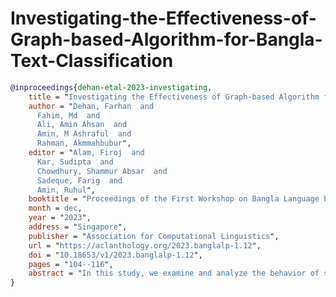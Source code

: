 # Investigating-the-Effectiveness-of-Graph-based-Algorithm-for-Bangla-Text-Classification
<!--
﻿# [**TinyLLM Efficacy in Low-Resource Language: An Experiment on Bangla Text Classification Task**](#)

This release contains the official code for downstream fine-tuning and prompt-based classification, as detailed in the paper [**TinyLLM Efficacy in Low-Resource Language: An Experiment on Bangla Text Classification Task**](#), published in the *27th International Conference on Pattern Recognition (ICPR), 2024*.

### Table of Contents

- [Introduction](#introduction)
- [Datasets](#datasets)
- [Benchmarks](#benchmarks)
- [Acknowledgements](#acknowledgements)
- [Citation](#citation)

### Introduction

Our study explores the effectiveness of large and tiny language models in Bangla text classification, covering tasks like sentiment analysis, sarcasm detection, emotion recognition, hate speech identification, and fake news detection. In a resource-scarce linguistic landscape, we find that Gemma-2B and Bangla-BERT excel in various tasks, with Gemma-2B leading in hate speech and sarcasm detection and BanglaBERT in sentiment and emotion analysis. TinyLlama also stands out for its accuracy in fake news detection. We highlight the importance of model selection tailored to Bangla's unique challenges, noting that Bangla language models are particularly adept at capturing social media sentiments, while large language models are more effective in identifying misinformation and abusive language in formal sources. Our comparison with ChatGPT’s zero-shot prompting further underscores the need for advanced NLP techniques, showcasing TinyLLM's potential in advancing Bangla text classification.

### Datasets

This study utilizes five distinct datasets, each tailored to specific Bangla text classification tasks, including sentiment analysis, sarcasm detection, fake news detection, hate speech analysis, and emotion detection.

- [SentNoB](https://github.com/Abu-Kowcher-Rmstu/SentNoB)
- [Bangla Sarcasm Detection Dataset](https://www.kaggle.com/datasets/sakibapon/banglasarc)
- [BanFakeNews](https://www.kaggle.com/datasets/cryptexcode/banfakenews)
- [Hate Speech Dataset](https://github.com/rezacsedu/Bengali-Hate-Speech-Dataset)
- [YouTubeCommentsEmotion](https://www.kaggle.com/datasets/nit003/bangla-youtube-sentiment-and-emotion-datasets)

### Benchmarks

#### Bangla Language Models (BLMs)

| Dataset              | Model                          | Accuracy | Macro F1 | Weighted F1 |
|----------------------|--------------------------------|----------|----------|-------------|
| SentNoB              | BanglaBERT                     | **74.46**| **69.55**| **73.03**   |
|                      | BanglaBERT-Large               | 72.82    | 68.87    | 72.05       |
|                      | BanglaBERT (Sagor Sarker)      | 69.42    | 64.54    | 68.01       |
| Sarcasm Detection    | BanglaBERT                     | **95.67**| **95.51**| **95.68**   |
|                      | BanglaBERT-Large               | 94.55    | 94.23    | 94.50       |
|                      | BanglaBERT (Sagor Sarker)      | 90.46    | 90.13    | 90.48       |
| Hate Speech Detection| BanglaBERT                     | **69.33**| 41.65    | 65.41       |
|                      | BanglaBERT-Large               | 66.11    | 58.59    | **66.96**   |
|                      | BanglaBERT (Sagor Sarker)      | 67.11    | **61.43**| 66.81       |
| BanFakeNews          | BanglaBERT                     | 96.65    | 92.99    | 96.51       |
|                      | BanglaBERT-Large               | **97.51**| **94.69**| **97.43**   |
|                      | BanglaBERT (Sagor Sarker)      | 96.15    | 91.76    | 96.03       |
| Emotion Detection    | BanglaBERT                     | **70.78**| 41.26    | **65.52**   |
|                      | BanglaBERT-Large               | 68.07    | **42.87**| 65.08       |
|                      | BanglaBERT (Sagor Sarker)      | 63.86    | 40.10    | 61.09       |

#### Multilingual Language Models (MLMs)

| Dataset              | Model          | Accuracy | Macro F1 | Weighted F1 |
|----------------------|----------------|----------|----------|-------------|
| SentNoB              | XLM-Roberta    | **70.37**| **67.94**| **70.67**   |
|                      | M-BERT         | 67.97    | 65.21    | 68.13       |
|                      | M-deBerta      | 60.72    | 55.23    | 58.91       |
|                      | M-deBerta-V3   | 67.28    | 63.80    | 66.75       |
| Sarcasm Detection    | XLM-Roberta    | **93.60**| **93.30**| **93.30**   |
|                      | M-BERT         | 88.68    | 87.92    | 88.52       |
|                      | M-deBerta      | 90.22    | 89.90    | 90.25       |
|                      | M-deBerta-V3   | 90.63    | 90.01    | 90.50       |
| Hate Speech Detection| XLM-Roberta    | **69.44**| **62.19**| **67.95**   |
|                      | M-BERT         | 66.22    | 60.65    | 66.09       |
|                      | M-deBerta      | 55.22    | 40.95    | 53.05       |
|                      | M-deBerta-V3   | 60.00    | 41.54    | 58.21       |
| BanFakeNews          | XLM-Roberta    | **97.65**| **94.96**| **97.57**   |
|                      | M-BERT         | 89.27    | 88.81    | 89.26       |
|                      | M-deBerta      | 91.95    | 81.74    | 91.43       |
|                      | M-deBerta-V3   | 92.98    | 86.43    | 93.12       |
| Emotion Detection    | XLM-Roberta    | **67.77**| **41.39**| **63.71**   |
|                      | M-BERT         | 59.64    | 34.04    | 55.53       |
|                      | M-deBerta      | 51.20    | 24.48    | 44.03       |
|                      | M-deBerta-V3   | 56.63    | 29.83    | 51.74       |

#### Tiny Large Language Models (TinyLLMs)

| Dataset              | Model        | Accuracy | Macro F1 | Weighted F1 |
|----------------------|--------------|----------|----------|-------------|
| SentNoB              | Gemma-2B     | **66.90**| **63.02**| **66.06**   |
|                      | TinyLlama    | 66.02    | 58.93    | 63.38       |
|                      | Falcon-1.3B  | 58.83    | 46.82    | 52.89       |
|                      | Opt-1.3B     | 63.18    | 58.13    | 61.70       |
| Sarcasm Detection    | Gemma-2B     | **96.86**| **96.72**| **96.85**   |
|                      | TinyLlama    | 94.13    | 93.87    | 94.12       |
|                      | Falcon-1.3B  | 80.26    | 77.64    | 79.14       |
|                      | Opt-1.3B     | 92.41    | 92.14    | 92.43       |
| Hate Speech Detection| Gemma-2B     | **70.89**| **63.08**| **70.30**   |
|                      | TinyLlama    | 67.78    | 54.60    | 66.13       |
|                      | Falcon-1.3B  | 53.56    | 35.43    | 50.51       |
|                      | Opt-1.3B     | 56.44    | 32.21    | 51.78       |
| BanFakeNews          | Gemma-2B     | **97.83**| 95.50    | 97.80       |
|                      | TinyLlama    | **97.83**| **95.54**| **97.81**   |
|                      | Falcon-1.3B  | 95.26    | 90.98    | 95.39       |
|                      | Opt-1.3B     | 92.55    | 84.01    | 92.31       |
| Emotion Detection    | Gemma-2B     | **62.65**| **36.92**| **58.62**   |
|                      | TinyLlama    | 57.83    | 32.50    | 53.25       |
|                      | Falcon-1.3B  | 49.10    | 17.45    | 36.22       |
|                      | Opt-1.3B     | 48.49    | 15.63    | 34.43       |

#### ChatGPT Zero-Shot Prompting

| Dataset              | Precision | Recall | Macro F1 |
|----------------------|-----------|--------|----------|
| SentNoB              | 56.28     | 49.97  | 44.85    |
| Sarcasm Detection    | 62.17     | 57.59  | 48.65    |
| Hate Speech Detection| 54.65     | 50.42  | 46.22    |
| BanFakeNews          | 46.35     | 48.92  | 46.67    |
| Emotion Detection    | 39.58     | 37.86  | 33.09    |

### Acknowledgements

We are thankful to Independent University, Bangladesh, for their support of this project. We would also like to express our gratitude to the Center for Computational & Data Sciences (CCDS Lab) for providing computational facilities and supervising this project.

### Citation

If you use this code, please cite our paper:

-->

```bibtex
@inproceedings{dehan-etal-2023-investigating,
    title = "Investigating the Effectiveness of Graph-based Algorithm for {B}angla Text Classification",
    author = "Dehan, Farhan  and
      Fahim, Md  and
      Ali, Amin Ahsan  and
      Amin, M Ashraful  and
      Rahman, Akmmahbubur",
    editor = "Alam, Firoj  and
      Kar, Sudipta  and
      Chowdhury, Shammur Absar  and
      Sadeque, Farig  and
      Amin, Ruhul",
    booktitle = "Proceedings of the First Workshop on Bangla Language Processing (BLP-2023)",
    month = dec,
    year = "2023",
    address = "Singapore",
    publisher = "Association for Computational Linguistics",
    url = "https://aclanthology.org/2023.banglalp-1.12",
    doi = "10.18653/v1/2023.banglalp-1.12",
    pages = "104--116",
    abstract = "In this study, we examine and analyze the behavior of several graph-based models for Bangla text classification tasks. Graph-based algorithms create heterogeneous graphs from text data. Each node represents either a word or a document, and each edge indicates relationship between any two words or word and document. We applied the BERT model and different graph-based models including TextGCN, GAT, BertGAT, and BertGCN on five different datasets including SentNoB, Sarcasm detection, BanFakeNews, Hate speech detection, and Emotion detection datasets for Bangla text. BERT{'}s model bested the TextGCN and the GAT models by a large difference in terms of accuracy, Macro F1 score, and weighted F1 score. BertGCN and BertGAT are shown to outperform standalone graph models and BERT model. BertGAT excelled in the Emotion detection dataset and achieved a 1{\%}-2{\%} performance boost in Sarcasm detection, Hate speech detection, and BanFakeNews datasets from BERT{'}s performance. Whereas, BertGCN outperformed BertGAT by 1{\%} for SetNoB, and BanFakeNews datasets while beating BertGAT by 2{\%} for Sarcasm detection, Hate Speech, and Emotion detection datasets. We also examined different variations in graph structure and analyzed their effects.",
}
```

